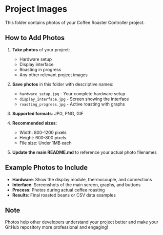 # Project Images

This folder contains photos of your Coffee Roaster Controller project.

## How to Add Photos

1. **Take photos** of your project:
   - Hardware setup
   - Display interface
   - Roasting in progress
   - Any other relevant project images

2. **Save photos** in this folder with descriptive names:
   - `hardware_setup.jpg` - Your complete hardware setup
   - `display_interface.jpg` - Screen showing the interface
   - `roasting_progress.jpg` - Active roasting with graphs

3. **Supported formats**: JPG, PNG, GIF

4. **Recommended sizes**: 
   - Width: 800-1200 pixels
   - Height: 600-800 pixels
   - File size: Under 1MB each

5. **Update the main README.md** to reference your actual photo filenames

## Example Photos to Include

- **Hardware**: Show the display module, thermocouple, and connections
- **Interface**: Screenshots of the main screen, graphs, and buttons
- **Process**: Photos during actual coffee roasting
- **Results**: Final roasted beans or CSV data examples

## Note

Photos help other developers understand your project better and make your GitHub repository more professional and engaging!

